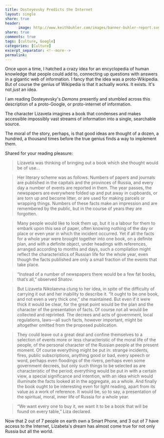 ```yaml
---
title: Dosteyevsky Predicts the Internet
layout: single
share: true
header:
      image: http://www.keithbuhler.com/images/banner-buhler-report.svg
share: true
comments: true
tags: [culture, Google]
categories: [Culture]
excerpt_separator: <!--more-->
permalink: 
---
```


Once upon a time, I hatched a crazy idea for an encyclopedia of human knowledge that people could add to, connecting up questions with answers in a gigantic web of information. I fancy that the idea was a proto-Wikipedia. But of course the genius of Wikipedia is that it actually works. It exists. It's not *just* an idea. 

I am reading Dosteyevsky's *Demons* presently and stumbled across this description of a proto-Google, or proto-internet of information. 


The character Lizaveta imagines a book that condenses and makes accessible impossibly vast streams of information into a single, searchable source. 

The moral of the story, perhaps, is that good ideas are thought of a dozen, a hundred, a thousand times before the true genius finds a way to implement them. 

 <!--more-->
 
Shared for your reading pleasure: 

>Lizaveta was thinking of bringing out a book which she thought would be of use... 

>Her literary scheme was as follows. Numbers of papers and journals are published in the capitals and the provinces of Russia, and every day a number of events are reported in them. The year passes, the newspapers are everywhere folded up and put away in cupboards, or are torn up and become litter, or are used for making parcels or wrapping things. Numbers of these facts make an impression and are remembered by the public, but in the course of years they are forgotten. 

>Many people would like to look them up, but it is a labour for them to embark upon this sea of paper, often knowing nothing of the day or place or even year in which the incident occurred. Yet if all the facts for a whole year were brought together into one book, on a definite plan, and with a definite object, under headings with references, arranged according to months and days, such a compilation might reflect the characteristics of Russian life for the whole year, even though the facts published are only a small fraction of the events that take place.

>“Instead of a number of newspapers there would be a few fat books, that’s all,” observed Shatov.

>But Lizaveta Nikolaevna clung to her idea, in spite of the difficulty of carrying it out and her inability to describe it. “It ought to be one book, and not even a very thick one,” she maintained. But even if it were thick it would be clear, for the great point would be the plan and the character of the presentation of facts. Of course not all would be collected and reprinted. The decrees and acts of government, local regulations, laws—all such facts, however important, might be altogether omitted from the proposed publication. 

>They could leave out a great deal and confine themselves to a selection of events more or less characteristic of the moral life of the people, of the personal character of the Russian people at the present moment. Of course everything might be put in: strange incidents, fires, public subscriptions, anything good or bad, every speech or word, perhaps even floodings of the rivers, perhaps even some government decrees, but only such things to be selected as are characteristic of the period; everything would be put in with a certain view, a special significance and intention, with an idea which would illuminate the facts looked at in the aggregate, as a whole. And finally the book ought to be interesting even for light reading, apart from its value as a work of reference. It would be, so to say, a presentation of the spiritual, moral, inner life of Russia for a whole year.

>“We want every one to buy it, we want it to be a book that will be found on every table,” Liza declared.

Now that 2 out of 7 people on earth own a Smart Phone, and 3 out of 7 have access to the Internet, Lizabeta's dream has almost come true for not only Russia but all the world. 

